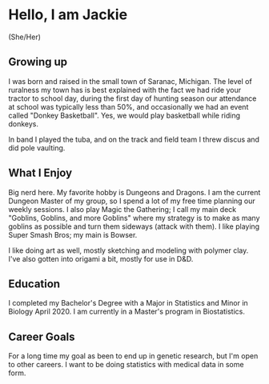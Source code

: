 # Hello, I am Jackie #
(She/Her)

## Growing up ##
I was born and raised in the small town of Saranac, Michigan. The level of ruralness my town has is best explained with the fact we had ride your tractor to school day,
during the first day of hunting season our attendance at school was typically less than 50%, and occasionally we had an event called "Donkey Basketball". 
Yes, we would play basketball while riding donkeys.

In band I played the tuba, and on the track and field team I threw discus and did pole vaulting.

## What I Enjoy ##

Big nerd here. My favorite hobby is Dungeons and Dragons. I am the current Dungeon Master of my group, so I spend a lot of my free time planning our weekly sessions. 
I also play Magic the Gathering; I call my main deck "Goblins, Goblins, and more Goblins" where my strategy is to make as many goblins as possible and turn them sideways (attack with them).
I like playing Super Smash Bros; my main is Bowser.

I like doing art as well, mostly sketching and modeling with polymer clay. I've also gotten into origami a bit, mostly for use in D&D.

## Education ##

I completed my Bachelor's Degree with a Major in Statistics and Minor in Biology April 2020. I am currently in a Master's program in Biostatistics.

## Career Goals ##

For a long time my goal as been to end up in genetic research, but I'm open to other careers. I want to be doing statistics with medical data in some form.

